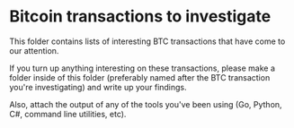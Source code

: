 
# Bitcoin transactions to investigate

This folder contains lists of interesting BTC transactions that have come to our attention.

If you turn up anything interesting on these transactions, please make a folder inside of this folder (preferably named after the BTC transaction you're investigating) and write up your findings.

Also, attach the output of any of the tools you've been using (Go, Python, C#, command line utilities, etc).

